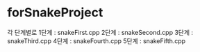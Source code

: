 # forSnakeProject

각 단계별로
1단계 : snakeFirst.cpp
2단계 : snakeSecond.cpp
3단계 : snakeThird.cpp
4단계 : snakeFourth.cpp
5단계 : snakeFifth.cpp

